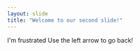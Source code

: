 ```yaml
---
layout: slide
title: "Welcome to our second slide!"
---
```

I'm frustrated
Use the left arrow to go back!
